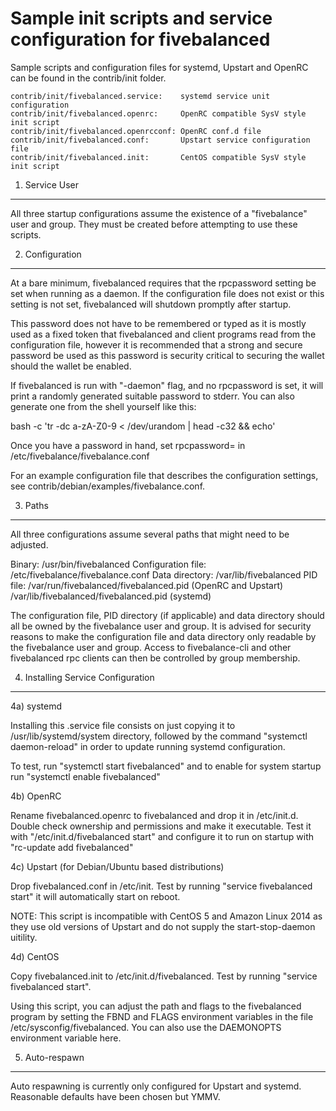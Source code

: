 Sample init scripts and service configuration for fivebalanced
==========================================================

Sample scripts and configuration files for systemd, Upstart and OpenRC
can be found in the contrib/init folder.

    contrib/init/fivebalanced.service:    systemd service unit configuration
    contrib/init/fivebalanced.openrc:     OpenRC compatible SysV style init script
    contrib/init/fivebalanced.openrcconf: OpenRC conf.d file
    contrib/init/fivebalanced.conf:       Upstart service configuration file
    contrib/init/fivebalanced.init:       CentOS compatible SysV style init script

1. Service User
---------------------------------

All three startup configurations assume the existence of a "fivebalance" user
and group.  They must be created before attempting to use these scripts.

2. Configuration
---------------------------------

At a bare minimum, fivebalanced requires that the rpcpassword setting be set
when running as a daemon.  If the configuration file does not exist or this
setting is not set, fivebalanced will shutdown promptly after startup.

This password does not have to be remembered or typed as it is mostly used
as a fixed token that fivebalanced and client programs read from the configuration
file, however it is recommended that a strong and secure password be used
as this password is security critical to securing the wallet should the
wallet be enabled.

If fivebalanced is run with "-daemon" flag, and no rpcpassword is set, it will
print a randomly generated suitable password to stderr.  You can also
generate one from the shell yourself like this:

bash -c 'tr -dc a-zA-Z0-9 < /dev/urandom | head -c32 && echo'

Once you have a password in hand, set rpcpassword= in /etc/fivebalance/fivebalance.conf

For an example configuration file that describes the configuration settings,
see contrib/debian/examples/fivebalance.conf.

3. Paths
---------------------------------

All three configurations assume several paths that might need to be adjusted.

Binary:              /usr/bin/fivebalanced
Configuration file:  /etc/fivebalance/fivebalance.conf
Data directory:      /var/lib/fivebalanced
PID file:            /var/run/fivebalanced/fivebalanced.pid (OpenRC and Upstart)
                     /var/lib/fivebalanced/fivebalanced.pid (systemd)

The configuration file, PID directory (if applicable) and data directory
should all be owned by the fivebalance user and group.  It is advised for security
reasons to make the configuration file and data directory only readable by the
fivebalance user and group.  Access to fivebalance-cli and other fivebalanced rpc clients
can then be controlled by group membership.

4. Installing Service Configuration
-----------------------------------

4a) systemd

Installing this .service file consists on just copying it to
/usr/lib/systemd/system directory, followed by the command
"systemctl daemon-reload" in order to update running systemd configuration.

To test, run "systemctl start fivebalanced" and to enable for system startup run
"systemctl enable fivebalanced"

4b) OpenRC

Rename fivebalanced.openrc to fivebalanced and drop it in /etc/init.d.  Double
check ownership and permissions and make it executable.  Test it with
"/etc/init.d/fivebalanced start" and configure it to run on startup with
"rc-update add fivebalanced"

4c) Upstart (for Debian/Ubuntu based distributions)

Drop fivebalanced.conf in /etc/init.  Test by running "service fivebalanced start"
it will automatically start on reboot.

NOTE: This script is incompatible with CentOS 5 and Amazon Linux 2014 as they
use old versions of Upstart and do not supply the start-stop-daemon uitility.

4d) CentOS

Copy fivebalanced.init to /etc/init.d/fivebalanced. Test by running "service fivebalanced start".

Using this script, you can adjust the path and flags to the fivebalanced program by
setting the FBND and FLAGS environment variables in the file
/etc/sysconfig/fivebalanced. You can also use the DAEMONOPTS environment variable here.

5. Auto-respawn
-----------------------------------

Auto respawning is currently only configured for Upstart and systemd.
Reasonable defaults have been chosen but YMMV.
